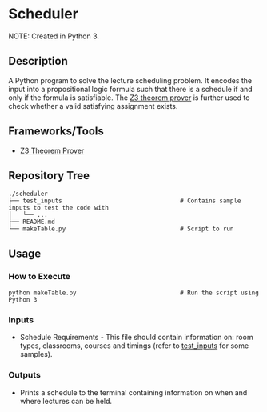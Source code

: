 # Scheduler

NOTE: Created in Python 3.

## Description

A Python program to solve the lecture scheduling problem. It encodes the input into a propositional logic formula such that there is a schedule if and only if the formula is satisfiable. The [Z3 theorem prover](https://github.com/Z3Prover/z3.git) is further used to check whether a valid satisfying assignment exists.

## Frameworks/Tools
- [Z3 Theorem Prover](https://github.com/Z3Prover/z3.git)

## Repository Tree
```
./scheduler
├── test_inputs                                 # Contains sample inputs to test the code with
│   └── ...
├── README.md
└── makeTable.py                                # Script to run
```

## Usage

### How to Execute
```
python makeTable.py                             # Run the script using Python 3
```

### Inputs
- Schedule Requirements - This file should contain information on: room types, classrooms, courses and timings (refer to [test_inputs](/test_inputs) for some samples).

### Outputs

- Prints a schedule to the terminal containing information on when and where lectures can be held.
